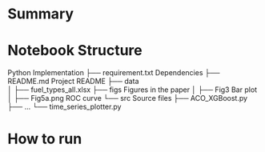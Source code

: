# Summary

# Notebook Structure
Python Implementation
├── requirement.txt         Dependencies
├── README.md               Project README
├── data                    
│   ├── fuel_types_all.xlsx
├── figs                    Figures in the paper
│   ├── Fig3                Bar plot
│   ├── Fig5a.png           ROC curve
└── src                     Source files
    ├── ACO_XGBoost.py
    ├── ...
    └── time_series_plotter.py 


# How to run

